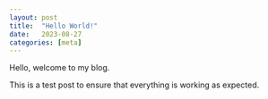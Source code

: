 ```yaml
---
layout: post
title:  "Hello World!"
date:   2023-08-27
categories: [meta]
---
```

Hello, welcome to my blog.

This is a test post to ensure that everything is working as expected.

